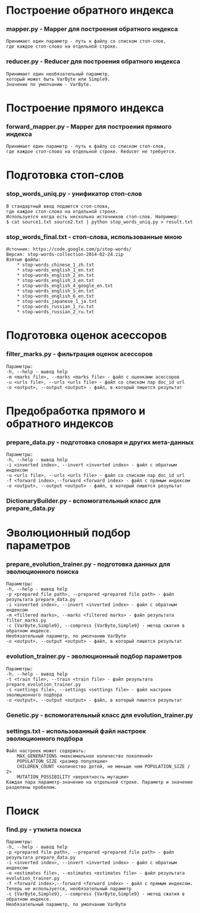 # Построение обратного индекса
### mapper.py - Mapper для построения обратного индекса
	Принимает один параметр - путь к файлу со списком стоп-слов,
	где каждое стоп-слово на отдельной строке.

### reducer.py - Reducer для построения обратного индекса 
	Принимает один необязательный параметр, 
	который может быть VarByte или Simple9.
	Значение по умолчанию - VarByte.
	
# Построение прямого индекса
### forward_mapper.py - Mapper для построения прямого индекса
	Принимает один параметр - путь к файлу со списком стоп-слов,
	где каждое стоп-слово на отдельной строке. Reducer не требуется.

# Подготовка стоп-слов
### stop_words_uniq.py - унификатор стоп-слов
	В стандартный ввод подаются стоп-слова,
	где каждое стоп-слово на отдельной строке.
	Используется когда есть несколько источников стоп-слов. Например:
    $ cat source1.txt source2.txt | python stop_words_uniq.py > result.txt

### stop_words_final.txt - стоп-слова, использованные мною
    Источник: https://code.google.com/p/stop-words/
    Версия: stop-words-collection-2014-02-24.zip
    Взятые файлы:
        * stop-words_chinese_1_zh.txt
        * stop-words_english_1_en.txt
        * stop-words_english_2_en.txt
        * stop-words_english_3_en.txt
        * stop-words_english_4_google_en.txt
        * stop-words_english_5_en.txt
        * stop-words_english_6_en.txt
        * stop-words_japanese_1_ja.txt
        * stop-words_russian_1_ru.txt
        * stop-words_russian_2_ru.txt
        
# Подготовка оценок асессоров
### filter_marks.py - фильтрация оценок асессоров
    Параметры:
    -h, --help - вывод help
    -m <marks file>, --marks <marks file> - файл с оценками асессоров
    -u <urls file>, --urls <urls file> - файл cо списком пар doc_id url
    -o <output>, --output <output> - файл, в который пишется результат

# Предобработка прямого и обратного индексов
### prepare_data.py - подготовка словаря и других мета-данных
	Параметры:
    -h, --help - вывод help
    -i <inverted index>, --invert <inverted index> - файл с обратным индексом
    -u <urls file>, --urls <urls file> - файл cо списком пар doc_id url
    -f <forward index>,--forward <forward index> - файл с прямым индексом
    -o <output>, --output <output> - файл, в который пишется результат

### DictionaryBuilder.py - вспомогательный класс для prepare_data.py

# Эволюционный подбор параметров
### prepare_evolution_trainer.py - подготовка данных для эволюционного поиска
    Параметры:
    -h, --help - вывод help
    -p <prepared file path>, --prepared <prepared file path> - файл результата prepare_data.py
    -i <inverted index>, --invert <inverted index> - файл с обратным индексом
    -m <filtered marks>, --marks <filtered marks> - файл результата filter_marks.py
    -c {VarByte,Simple9}, --compress {VarByte,Simple9} - метод сжатия в обратном индексе.
    Необязательный параметр, по умолчанию VarByte
    -o <output>, --output <output> - файл, в который пишется результат

### evolution_trainer.py - эволюционный подбор параметров
    Параметры:
    -h, --help - вывод help
    -t <train file>, --train <train file> - файл результата prepare_evolution_trainer.py
    -s <settings file>, --settings <settings file> - файл настроек эволюционного подбора
    -o <output>, --output <output> - файл, в который пишется результат
    
### Genetic.py - вспомогательный класс для evolution_trainer.py

### settings.txt - использованный файл настроек эволюционного подбора
    Файл настроек может содержать:
        MAX_GENERATIONS <максимальное количество поколений>
        POPULATION_SIZE <размер популяции>
        CHILDREN_COUNT <количество детей, не меньше чем POPULATION_SIZE / 2>
        MUTATION_POSSIBILITY <вероятность мутации>
    Каждая пара параметр-значение на отдельной строке. Параметр и значение разделены пробелом.
    
# Поиск
### find.py - утилита поиска
    Параметры:
    -h, --help - вывод help
    -p <prepared file path>, --prepared <prepared file path> - файл результата prepare_data.py
    -i <inverted index>, --invert <inverted index> - файл с обратным индексом
    -e <estimates file>, --estimates <estimates file> - файл результата evolution_trainer.py
    -f <forward index>,--forward <forward index> - файл с прямым индексом.
    Теперь не используется, необязательный параметр
    -c {VarByte,Simple9}, --compress {VarByte,Simple9} - метод сжатия в обратном индексе.
    Необязательный параметр, по умолчанию VarByte
    